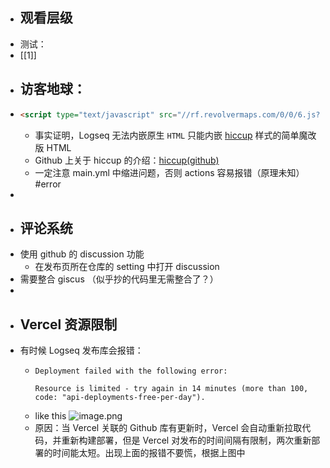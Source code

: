 - ## 观看层级
- 测试：
- [[1]]
- ## 访客地球：
- ```html
  <script type="text/javascript" src="//rf.revolvermaps.com/0/0/6.js?i=5wmg8mtp9cw&amp;m=7&amp;c=e63100&amp;cr1=ffffff&amp;f=arial&amp;l=0&amp;bv=90&amp;lx=-420&amp;ly=420&amp;hi=20&amp;he=7&amp;hc=a8ddff&amp;rs=80" async="async"></script>
  ```
	- 事实证明，Logseq 无法内嵌原生 `HTML` 只能内嵌 [hiccup](https://docs.logseq.com/#/page/hiccup) 样式的简单魔改版 HTML
	- Github 上关于 hiccup 的介绍：[hiccup(github)](https://github.com/weavejester/hiccup/wiki/Syntax)
	- 一定注意 main.yml 中缩进问题，否则 actions 容易报错（原理未知）#error
-
- ## 评论系统
- 使用 github 的 discussion 功能
	- 在发布页所在仓库的 setting 中打开 discussion
- 需要整合 giscus （似乎抄的代码里无需整合了？）
-
- ## Vercel 资源限制
- 有时候 Logseq 发布库会报错：
	- ```github
	  Deployment failed with the following error:
	  
	  Resource is limited - try again in 14 minutes (more than 100, code: "api-deployments-free-per-day").
	  ```
	- like this ![image.png](../assets/image_1660634389379_0.png)
	- 原因：当 Vercel 关联的 Github 库有更新时，Vercel 会自动重新拉取代码，并重新构建部署，但是 Vercel 对发布的时间间隔有限制，两次重新部署的时间能太短。出现上面的报错不要慌，根据上图中